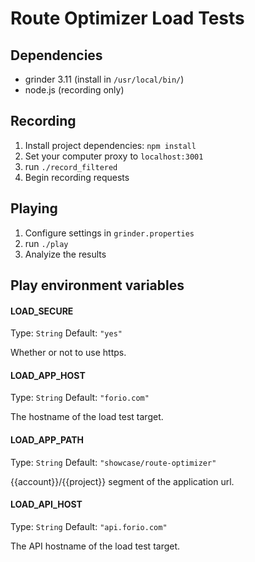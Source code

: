 # Route Optimizer Load Tests

## Dependencies
- grinder 3.11 (install in `/usr/local/bin/`)
- node.js (recording only)

## Recording
1. Install project dependencies: `npm install`
2. Set your computer proxy to `localhost:3001`
3. run `./record_filtered`
4. Begin recording requests

## Playing
1. Configure settings in `grinder.properties`
2. run `./play`
3. Analyize the results

## Play environment variables

#### LOAD_SECURE

Type: `String`
Default: `"yes"`

Whether or not to use https.

#### LOAD_APP_HOST

Type: `String`
Default: `"forio.com"`

The hostname of the load test target.

#### LOAD_APP_PATH
Type: `String`
Default: `"showcase/route-optimizer"`

{{account}}/{{project}} segment of the application url.


#### LOAD_API_HOST
Type: `String`
Default: `"api.forio.com"`

The API hostname of the load test target.